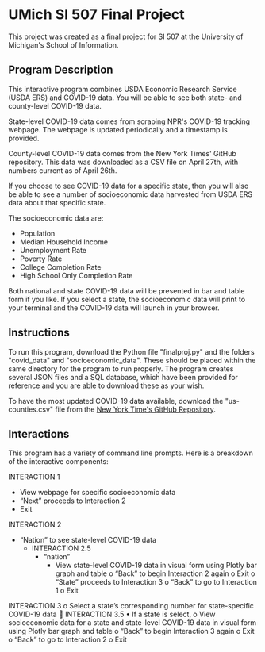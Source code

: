 # UMich SI 507 Final Project
This project was created as a final project for SI 507 at the University of Michigan's School of Information.

## Program Description
This interactive program combines USDA Economic Research Service (USDA ERS) and COVID-19 data. You will be able to see both state- and county-level COVID-19 data.

State-level COVID-19 data comes from scraping NPR's COVID-19 tracking webpage. The webpage is updated periodically and a timestamp is provided.

County-level COVID-19 data comes from the New York Times' GitHub repository. This data was downloaded as a CSV file on April 27th, with numbers current as of April 26th.
 
If you choose to see COVID-19 data for a specific state, then you will also be able to see a number of socioeconomic data harvested from USDA ERS data about that specific state.

The socioeconomic data are:
  - Population
  - Median Household Income
  - Unemployment Rate
  - Poverty Rate
  - College Completion Rate
  - High School Only Completion Rate

Both national and state COVID-19 data will be presented in bar and table form if you like. If you select a state, the socioeconomic data will print to your terminal and the COVID-19 data will launch in your browser.

## Instructions
To run this program, download the Python file "finalproj.py" and the folders "covid_data" and "socioeconomic_data". These should be placed within the same directory for the program to run properly. The program creates several JSON files and a SQL database, which have been provided for reference and you are able to download these as your wish.

To have the most updated COVID-19 data available, download  the "us-counties.csv" file from the [New York Time's GitHub Repository](https://github.com/nytimes/covid-19-data.git).

## Interactions
This program has a variety of command line prompts. Here is a breakdown of the interactive components:

INTERACTION 1
  - View webpage for specific socioeconomic data
  - “Next” proceeds to Interaction 2
  - Exit

INTERACTION 2
  - “Nation” to see state-level COVID-19 data
    - INTERACTION 2.5
      - “nation”
        - View state-level COVID-19 data in visual form using Plotly bar graph and table
o	“Back” to begin Interaction 2 again
o	Exit
o	“State” proceeds to Interaction 3
o	“Back” to go to Interaction 1
o	Exit

INTERACTION 3
o	Select a state’s corresponding number for state-specific COVID-19 data
	INTERACTION 3.5
•	If a state is select,
o	View socioeconomic data for a state and state-level COVID-19 data in visual form using Plotly bar graph and table
o	“Back” to begin Interaction 3 again
o	Exit
o	“Back” to go to Interaction 2
o	Exit

